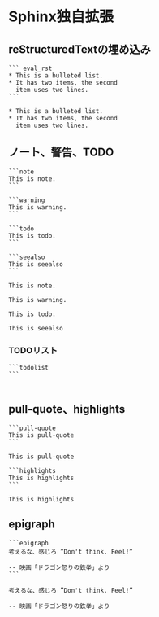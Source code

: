 Sphinx独自拡張
=============

## reStructuredTextの埋め込み

````
``` eval_rst
* This is a bulleted list.
* It has two items, the second
  item uses two lines.
```
````

``` eval_rst
* This is a bulleted list.
* It has two items, the second
  item uses two lines.
```

## ノート、警告、TODO

````
```note
This is note.
```

```warning
This is warning.
```

```todo
This is todo.
```

```seealso
This is seealso
```
````

```note
This is note.
```

```warning
This is warning.
```

```todo
This is todo.
```

```seealso
This is seealso
```

### TODOリスト
````
```todolist
```
````

```todolist
```

## pull-quote、highlights

````
```pull-quote
This is pull-quote
```
````

```pull-quote
This is pull-quote
```

````
```highlights
This is highlights
```
````

```highlights
This is highlights
```

## epigraph
````
```epigraph
考えるな、感じろ ”Don't think. Feel!”

-- 映画「ドラゴン怒りの鉄拳」より
```
````

```epigraph
考えるな、感じろ ”Don't think. Feel!”

-- 映画「ドラゴン怒りの鉄拳」より
```

